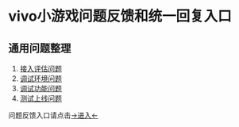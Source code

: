 # vivo小游戏问题反馈和统一回复入口

## 通用问题整理

1. [接入评估问题](https://github.com/vivominigame/issues/issues/1)
2. [调试环境问题](https://github.com/vivominigame/issues/issues/2)
3. [调试功能问题](https://github.com/vivominigame/issues/issues/3)
4. [测试上线问题](https://github.com/vivominigame/issues/issues/4)

问题反馈入口请点击[->进入<-](https://github.com/vivominigame/issues/issues/new)